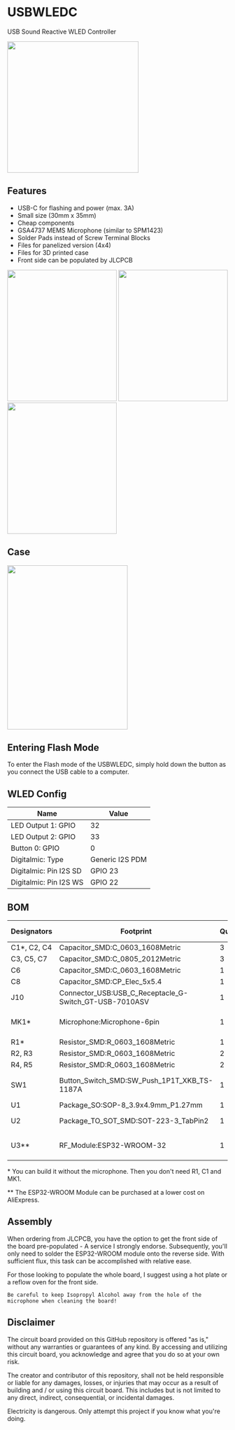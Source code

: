 # USBWLEDC
USB Sound Reactive WLED Controller

<img src="https://github.com/NandXor96/USBWLEDC/blob/main/images/animated.gif?raw=true" width="300" height="300" />

## Features

- USB-C for flashing and power (max. 3A)
- Small size (30mm x 35mm)
- Cheap components
- GSA4737 MEMS Microphone (similar to SPM1423)
- Solder Pads instead of Screw Terminal Blocks
- Files for panelized version (4x4)
- Files for 3D printed case
- Front side can be populated by JLCPCB

<img src="https://github.com/NandXor96/USBWLEDC/blob/main/images/usbwledc_front.png?raw=true" width="250" height="300" /> <img src="https://github.com/NandXor96/USBWLEDC/blob/main/images/usbwledc_back.png?raw=true" width="250" height="300" /><img src="https://github.com/NandXor96/USBWLEDC/blob/main/images/usbwledc_real.png?raw=true" width="250" height="300" />

## Case

<img src="https://github.com/NandXor96/USBWLEDC/blob/main/images/usbwledc_case.png?raw=true" width="275" height="375" />

## Entering Flash Mode

To enter the Flash mode of the USBWLEDC, simply hold down the button as you connect the USB cable to a computer.

## WLED Config

| Name | Value |
|------|-------|
| LED Output 1: GPIO | 32 |
| LED Output 2: GPIO | 33 |
| Button 0: GPIO | 0 |
| Digitalmic: Type | Generic I2S PDM |
| Digitalmic: Pin I2S SD | GPIO 23 |
| Digitalmic: Pin I2S WS | GPIO 22 |

## BOM

|Designators   |Footprint                                       |Quantity|Value                  |LCSC Part #|
|--------------|------------------------------------------------|--------|-----------------------|-----------|
|C1*, C2, C4|Capacitor_SMD:C_0603_1608Metric                           |3    |100nF                  |C14663  |
|C3, C5, C7 |Capacitor_SMD:C_0805_2012Metric                           |3    |10uF                   |C15850  |
|C6         |Capacitor_SMD:C_0603_1608Metric                           |1    |1uF                    |C15849  |
|C8         |Capacitor_SMD:CP_Elec_5x5.4                               |1    |100uF                  |C131115 |
|J10        |Connector_USB:USB_C_Receptacle_G-Switch_GT-USB-7010ASV    |1    |USB-C Receptacle       |C2988369|
|MK1*       |Microphone:Microphone-6pin                                |1    |GSA4737 MEMS Microphone|C5142171|
|R1*        |Resistor_SMD:R_0603_1608Metric                            |1    |100k                   |C25803  |
|R2, R3     |Resistor_SMD:R_0603_1608Metric                            |2    |10k                    |C25804  |
|R4, R5     |Resistor_SMD:R_0603_1608Metric                            |2    |5.1k                   |C23186  |
|SW1        |Button_Switch_SMD:SW_Push_1P1T_XKB_TS-1187A               |1    |Push Button Flash      |C318884 |
|U1         |Package_SO:SOP-8_3.9x4.9mm_P1.27mm                        |1    |CH340N                 |C2977777|
|U2         |Package_TO_SOT_SMD:SOT-223-3_TabPin2                      |1    |AMS1117-3.3            |C6186   |
|U3**       |RF_Module:ESP32-WROOM-32                                  |1    |ESP32-WROOM-32         |C701341 |


\* You can build it without the microphone. Then you don't need R1, C1 and MK1.

\*\* The ESP32-WROOM Module can be purchased at a lower cost on AliExpress.

## Assembly

When ordering from JLCPCB, you have the option to get the front side of the board pre-populated - A service I strongly endorse. Subsequently, you'll only need to solder the ESP32-WROOM module onto the reverse side. With sufficient flux, this task can be accomplished with relative ease.

For those looking to populate the whole board, I suggest using a hot plate or a reflow oven for the front side.

    Be careful to keep Isopropyl Alcohol away from the hole of the microphone when cleaning the board!

## Disclaimer

The circuit board provided on this GitHub repository is offered "as is," without any warranties or guarantees of any kind. By accessing and utilizing this circuit board, you acknowledge and agree that you do so at your own risk.

The creator and contributor of this repository, shall not be held responsible or liable for any damages, losses, or injuries that may occur as a result of building and / or using this circuit board. This includes but is not limited to any direct, indirect, consequential, or incidental damages.

Electricity is dangerous. Only attempt this project if you know what you're doing.
